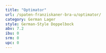 ```yaml
---
title: "Optimator"
url: /spaten-franziskaner-bra-u/optimator/
category: German Lager
style: German-Style Doppelbock
abv: 7.2
ibu: 0
srm: 0
upc: 0
---
```


